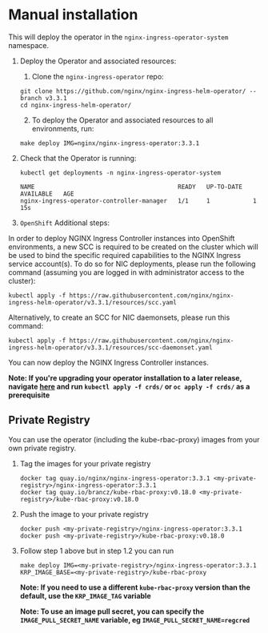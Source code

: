 # Manual installation

This will deploy the operator in the `nginx-ingress-operator-system` namespace.

1. Deploy the Operator and associated resources:

   1. Clone the `nginx-ingress-operator` repo:

   ```shell
   git clone https://github.com/nginx/nginx-ingress-helm-operator/ --branch v3.3.1
   cd nginx-ingress-helm-operator/
   ```

   2. To deploy the Operator and associated resources to all environments, run:

   ```shell
   make deploy IMG=nginx/nginx-ingress-operator:3.3.1
   ```

2. Check that the Operator is running:

   ```shell
   kubectl get deployments -n nginx-ingress-operator-system

   NAME                                        READY   UP-TO-DATE   AVAILABLE   AGE
   nginx-ingress-operator-controller-manager   1/1     1            1           15s
   ```

3. `OpenShift` Additional steps:

In order to deploy NGINX Ingress Controller instances into OpenShift environments, a new SCC is required to be created on the cluster which will be used to bind the specific required capabilities to the NGINX Ingress service account(s). To do so for NIC deployments, please run the following command (assuming you are logged in with administrator access to the cluster):

`kubectl apply -f https://raw.githubusercontent.com/nginx/nginx-ingress-helm-operator/v3.3.1/resources/scc.yaml`

Alternatively, to create an SCC for NIC daemonsets, please run this command:

`kubectl apply -f https://raw.githubusercontent.com/nginx/nginx-ingress-helm-operator/v3.3.1/resources/scc-daemonset.yaml`

You can now deploy the NGINX Ingress Controller instances.

**Note: If you're upgrading your operator installation to a later release, navigate [here](../helm-charts/nginx-ingress/) and run `kubectl apply -f crds/` or `oc apply -f crds/` as a prerequisite**

## Private Registry
You can use the operator (including the kube-rbac-proxy) images from your own private registry.
1. Tag the images for your private registry
   ```shell
   docker tag quay.io/nginx/nginx-ingress-operator:3.3.1 <my-private-registry>/nginx-ingress-operator:3.3.1
   docker tag quay.io/brancz/kube-rbac-proxy:v0.18.0 <my-private-registry>/kube-rbac-proxy:v0.18.0
   ```

2. Push the image to your private registry
   ```shell
   docker push <my-private-registry>/nginx-ingress-operator:3.3.1
   docker push <my-private-registry>/kube-rbac-proxy:v0.18.0
   ```

3. Follow step 1 above but in step 1.2 you can run
   ```shell
   make deploy IMG=<my-private-registry>/nginx-ingress-operator:3.3.1 KRP_IMAGE_BASE=<my-private-registry>/kube-rbac-proxy
   ```
   **Note: If you need to use a different `kube-rbac-proxy` version than the default, use the `KRP_IMAGE_TAG` variable**  

   **Note: To use an image pull secret, you can specify the `IMAGE_PULL_SECRET_NAME` variable, eg `IMAGE_PULL_SECRET_NAME=regcred`**
